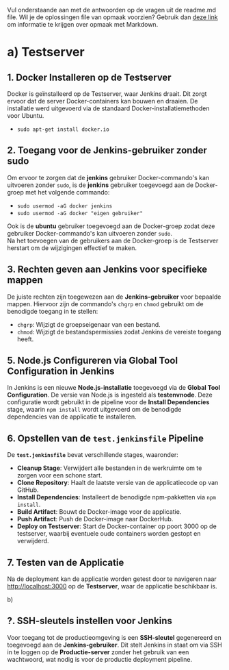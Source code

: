Vul onderstaande aan met de antwoorden op de vragen uit de readme.md file. Wil je de oplossingen file van opmaak voorzien? Gebruik dan [deze link](https://github.com/adam-p/markdown-here/wiki/Markdown-Cheatsheet) om informatie te krijgen over
opmaak met Markdown.

# a) Testserver

## 1. Docker Installeren op de Testserver
Docker is geïnstalleerd op de Testserver, waar Jenkins draait. Dit zorgt ervoor dat de server Docker-containers kan bouwen en draaien. De installatie werd uitgevoerd via de standaard Docker-installatiemethoden voor Ubuntu.
- `sudo apt-get install docker.io`

## 2. Toegang voor de Jenkins-gebruiker zonder sudo
Om ervoor te zorgen dat de **jenkins** gebruiker Docker-commando's kan uitvoeren zonder `sudo`, is de **jenkins** gebruiker toegevoegd aan de Docker-groep met het volgende commando:
- `sudo usermod -aG docker jenkins`
- `sudo usermod -aG docker "eigen gebruiker"`

Ook is de **ubuntu** gebruiker toegevoegd aan de Docker-groep zodat deze gebruiker Docker-commando's kan uitvoeren zonder `sudo`.  
Na het toevoegen van de gebruikers aan de Docker-groep is de Testserver herstart om de wijzigingen effectief te maken.

## 3. Rechten geven aan Jenkins voor specifieke mappen
De juiste rechten zijn toegewezen aan de **Jenkins-gebruiker** voor bepaalde mappen. Hiervoor zijn de commando's `chgrp` en `chmod` gebruikt om de benodigde toegang in te stellen:
- `chgrp`: Wijzigt de groepseigenaar van een bestand.
- `chmod`: Wijzigt de bestandspermissies zodat Jenkins de vereiste toegang heeft.

## 5. Node.js Configureren via Global Tool Configuration in Jenkins
In Jenkins is een nieuwe **Node.js-installatie** toegevoegd via de **Global Tool Configuration**. De versie van Node.js is ingesteld als **testenvnode**. Deze configuratie wordt gebruikt in de pipeline voor de **Install Dependencies** stage, waarin `npm install` wordt uitgevoerd om de benodigde dependencies van de applicatie te installeren.

## 6. Opstellen van de `test.jenkinsfile` Pipeline
De **`test.jenkinsfile`** bevat verschillende stages, waaronder:
- **Cleanup Stage**: Verwijdert alle bestanden in de werkruimte om te zorgen voor een schone start.
- **Clone Repository**: Haalt de laatste versie van de applicatiecode op van GitHub.
- **Install Dependencies**: Installeert de benodigde npm-pakketten via `npm install`.
- **Build Artifact**: Bouwt de Docker-image voor de applicatie.
- **Push Artifact**: Push de Docker-image naar DockerHub.
- **Deploy on Testserver**: Start de Docker-container op poort 3000 op de testserver, waarbij eventuele oude containers worden gestopt en verwijderd.

## 7. Testen van de Applicatie
Na de deployment kan de applicatie worden getest door te navigeren naar [http://localhost:3000](http://localhost:3000) op de **Testserver**, waar de applicatie beschikbaar is.

b)
## ?. SSH-sleutels instellen voor Jenkins
Voor toegang tot de productieomgeving is een **SSH-sleutel** gegenereerd en toegevoegd aan de **Jenkins-gebruiker**. Dit stelt Jenkins in staat om via SSH in te loggen op de **Productie-server** zonder het gebruik van een wachtwoord, wat nodig is voor de productie deployment pipeline.
